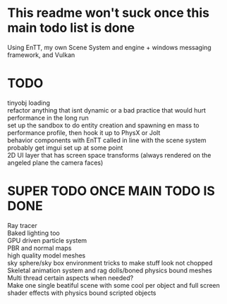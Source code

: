 # This readme won't suck once this main todo list is done
Using EnTT, my own Scene System and engine + windows messaging framework, and Vulkan
<br>
# TODO

tinyobj loading 
<br>
refactor anything that isnt dynamic or a bad practice that would hurt performance in the long run 
<br>
set up the sandbox to do entity creation and spawning en mass to performance profile, then hook it up to PhysX or Jolt
<br>
behavior components with EnTT called in line with the scene system 
<br>
probably get imgui set up at some point
<br>
2D UI layer that has screen space transforms (always rendered on the angeled plane the camera faces)

# SUPER TODO ONCE MAIN TODO IS DONE
Ray tracer 
<br>
Baked lighting too
<br>
GPU driven particle system
<br>
PBR and normal maps 
<br>
high quality model meshes 
<br>
sky sphere/sky box environment tricks to make stuff look not chopped
<br>
Skeletal animation system and rag dolls/boned physics bound meshes
<br>
Multi thread certain aspects when needed? 
<br>
Make one single beatiful scene with some cool per object and full screen shader effects with physics bound scripted objects
